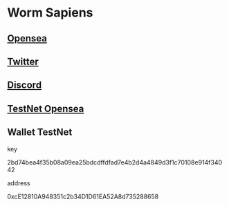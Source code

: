 # Worm Sapiens


## [Opensea](https://opensea.io/collection/wormsapiens)
## [Twitter](https://twitter.com/WormSapiens)
## [Discord](https://t.co/nFvVgMluMm)

## [TestNet Opensea](https://testnets.opensea.io/collection/demo256)
## Wallet TestNet
key

2bd74bea4f35b08a09ea25bdcdffdfad7e4b2d4a4849d3f1c70108e914f34042

address

0xcE12810A948351c2b34D1D61EA52A8d735288658
